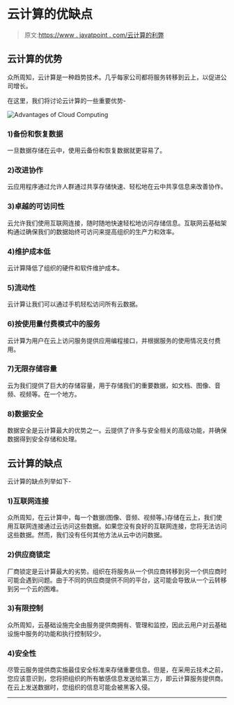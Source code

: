 # 云计算的优缺点

> 原文:[https://www . javatpoint . com/云计算的利弊](https://www.javatpoint.com/advantages-and-disadvantages-of-cloud-computing)

## 云计算的优势

众所周知，云计算是一种趋势技术。几乎每家公司都将服务转移到云上，以促进公司增长。

在这里，我们将讨论云计算的一些重要优势-

![Advantages of Cloud Computing](../Images/40b6e6d75877ef3ebb80b982c1e3b8a8.png)

### 1)备份和恢复数据

一旦数据存储在云中，使用云备份和恢复数据就更容易了。

### 2)改进协作

云应用程序通过允许人群通过共享存储快速、轻松地在云中共享信息来改善协作。

### 3)卓越的可访问性

云允许我们使用互联网连接，随时随地快速轻松地访问存储信息。互联网云基础架构通过确保我们的数据始终可访问来提高组织的生产力和效率。

### 4)维护成本低

云计算降低了组织的硬件和软件维护成本。

### 5)流动性

云计算让我们可以通过手机轻松访问所有云数据。

### 6)按使用量付费模式中的服务

云计算为用户在云上访问服务提供应用编程接口，并根据服务的使用情况支付费用。

### 7)无限存储容量

云为我们提供了巨大的存储容量，用于存储我们的重要数据，如文档、图像、音频、视频等。在一个地方。

### 8)数据安全

数据安全是云计算最大的优势之一。云提供了许多与安全相关的高级功能，并确保数据得到安全存储和处理。

## 云计算的缺点

云计算的缺点列举如下-

### 1)互联网连接

众所周知，在云计算中，每一个数据(图像、音频、视频等。)存储在云上，我们使用互联网连接通过云访问这些数据。如果您没有良好的互联网连接，您将无法访问这些数据。然而，我们没有任何其他方法从云中访问数据。

### 2)供应商锁定

厂商锁定是云计算最大的劣势。组织在将服务从一个供应商转移到另一个供应商时可能会遇到问题。由于不同的供应商提供不同的平台，这可能会导致从一个云转移到另一个云的困难。

### 3)有限控制

众所周知，云基础设施完全由服务提供商拥有、管理和监控，因此云用户对云基础设施中服务的功能和执行控制较少。

### 4)安全性

尽管云服务提供商实施最佳安全标准来存储重要信息。但是，在采用云技术之前，您应该意识到，您将把组织的所有敏感信息发送给第三方，即云计算服务提供商。在云上发送数据时，您组织的信息可能会被黑客入侵。

* * *